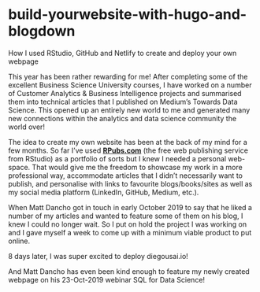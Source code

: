 # build-yourwebsite-with-hugo-and-blogdown
How I used RStudio, GitHub and Netlify to create and deploy your own webpage

This year has been rather rewarding for me! After completing some of the excellent Business Science University courses, I have worked on a number of Customer Analytics & Business Intelligence projects and summarised them into technical articles that I published on Medium’s Towards Data Science. This opened up an entirely new world to me and generated many new connections within the analytics and data science community the world over!

The idea to create my own website has been at the back of my mind for a few months. So far I’ve used [__RPubs.com__](https://rpubs.com/) (the free web publishing service from RStudio) as a portfolio of sorts but I knew I needed a personal web-space. That would give me the freedom to showcase my work in a more professional way, accommodate articles that I didn’t necessarily want to publish, and personalise with links to favourite blogs/books/sites as well as my social media platform (LinkedIn, GitHub, Medium, etc.).

When Matt Dancho got in touch in early October 2019 to say that he liked a number of my articles and wanted to feature some of them on his blog, I knew I could no longer wait. So I put on hold the project I was working on and I gave myself a week to come up with a minimum viable product to put online.

8 days later, I was super excited to deploy diegousai.io!

And Matt Dancho has even been kind enough to feature my newly created webpage on his 23-Oct-2019 webinar SQL for Data Science!
